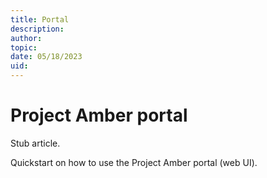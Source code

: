 ```yaml
---
title: Portal
description: 
author:
topic: 
date: 05/18/2023
uid:
---
```


# Project Amber portal

Stub article.

Quickstart on how to use the Project Amber portal (web UI).